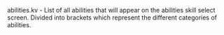 abilities.kv - List of all abilities that will appear on the abilities skill select screen. Divided into brackets which represent the different categories of abilities.